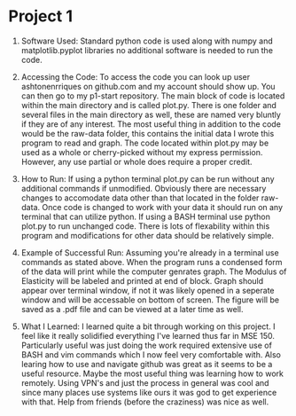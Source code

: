 # Project 1 

1. Software Used: Standard python code is used along with numpy and matplotlib.pyplot libraries no additional software is needed to run the code.

2. Accessing the Code: To access the code you can look up user ashtonenrriques on github.com and my account should show up. You can then go to my p1-start repository. The main block of code is located within the main directory and is called plot.py. There is one folder and several files in the main directory as well, these are named very bluntly if they are of any interest. The most useful thing in addition to the code would be the raw-data folder, this contains the initial data I wrote this program to read and graph. The code located within plot.py may be used as a whole or cherry-picked without my express permission. However, any use partial or whole does require a proper credit.

3.  How to Run: If using a python terminal plot.py can be run without any additional commands if unmodified. Obviously there are necessary changes to accomodate data other than that located in the folder raw-data. Once code is changed to work with your data it should run on any terminal that can utilize python. If using a BASH terminal use python plot.py to run unchanged code. There is lots of flexability within this program and modifications for other data should be relatively simple.

4. Example of Successful Run: Assuming you're already in a terminal use commands as stated above. When the program runs a condensed form of the data will print while the computer genrates graph. The Modulus of Elasticity will be labeled and printed at end of block. Graph should appear over terminal window, if not it was likely opened in a seperate window and will be accessable on bottom of screen. The figure will be saved as a .pdf file and can be viewed at a later time as well.  

5. What I Learned: I learned quite a bit through working on this project. I feel like it really solidified everything I've learned thus far in MSE 150. Particularly useful was just doing the work required extensive use of BASH and vim commands which I now feel very comfortable with. Also learing how to use and navigate github was great as it seems to be a useful resource. Maybe the most useful thing was learning how to work remotely. Using VPN's and just the process in general was cool and since many places use systems like ours it was god to get experience with that. Help from friends (before the craziness) was nice as well.
